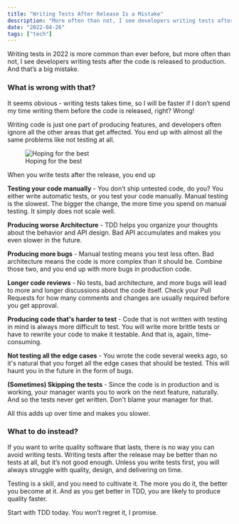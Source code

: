 ```yaml
---
title: "Writing Tests After Release Is a Mistake"
description: "More often than not, I see developers writing tests after the code is released to production. And that’s a big mistake."
date: "2022-04-26"
tags: ["tech"]
---
```


Writing tests in 2022 is more common than ever before, but more often than not, I see developers writing tests after the code is released to production. And that’s a big mistake.

### What is wrong with that?

It seems obvious - writing tests takes time, so I will be faster if I don’t spend my time writing them before the code is released, right? Wrong!

Writing code is just one part of producing features, and developers often ignore all the other areas that get affected. You end up with almost all the same problems like not testing at all.

<figure>
    <img src="/blog-images/hoping-for-the-best.png" alt="Hoping for the best" />
    <figcaption>Hoping for the best</figcaption>
</figure>

When you write tests after the release, you end up

**Testing your code manually** - You don’t ship untested code, do you? You either write automatic tests, or you test your code manually. Manual testing is the slowest. The bigger the change, the more time you spend on manual testing. It simply does not scale well.

**Producing worse Architecture** - TDD helps you organize your thoughts about the behavior and API design. Bad API accumulates and makes you even slower in the future.

**Producing more bugs** - Manual testing means you test less often. Bad architecture means the code is more complex than it should be. Combine those two, and you end up with more bugs in production code.

**Longer code reviews** - No tests, bad architecture, and more bugs will lead to more and longer discussions about the code itself. Check your Pull Requests for how many comments and changes are usually required before you get approval.

**Producing code that's harder to test** - Code that is not written with testing in mind is always more difficult to test. You will write more brittle tests or have to rewrite your code to make it testable. And that is, again, time-consuming.

**Not testing all the edge cases** - You wrote the code several weeks ago, so it's natural that you forget all the edge cases that should be tested. This will haunt you in the future in the form of bugs.

**(Sometimes) Skipping the tests** - Since the code is in production and is working, your manager wants you to work on the next feature, naturally. And so the tests never get written. Don't blame your manager for that.

All this adds up over time and makes you slower.

### What to do instead?

If you want to write quality software that lasts, there is no way you can avoid writing tests. Writing tests after the release may be better than no tests at all, but it’s not good enough. Unless you write tests first, you will always struggle with quality, design, and delivering on time.

Testing is a skill, and you need to cultivate it. The more you do it, the better you become at it. And as you get better in TDD, you are likely to produce quality faster.

Start with TDD today. You won’t regret it, I promise.
